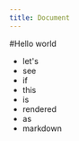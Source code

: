 ```yaml
---
title: Document
---
```


#Hello world

  * let's
  * see
  * if
  * this
  * is
  * rendered
  * as
  * markdown
